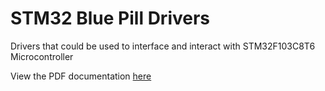 # STM32 Blue Pill Drivers
Drivers that could be used to interface and interact with STM32F103C8T6 Microcontroller

View the PDF documentation [here](./docs/pdf/documentation.pdf)
